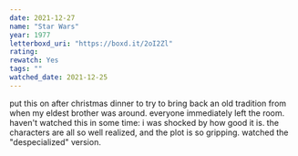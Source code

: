 ```yaml
---
date: 2021-12-27
name: "Star Wars"
year: 1977
letterboxd_uri: "https://boxd.it/2oI2Zl"
rating: 
rewatch: Yes
tags: ""
watched_date: 2021-12-25
---
```


put this on after christmas dinner to try to bring back an old tradition from when my eldest brother was around. everyone immediately left the room. haven't watched this in some time: i was shocked by how good it is. the characters are all so well realized, and the plot is so gripping. watched the "despecialized" version.
